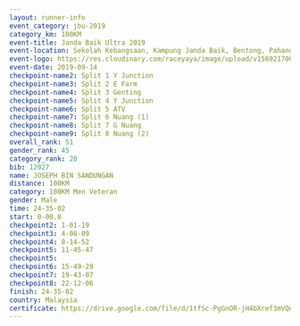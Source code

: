 ```yaml
---
layout: runner-info 
event_category: jbu-2019 
category_km: 100KM 
event-title: Janda Baik Ultra 2019
event-location: Sekolah Kebangsaan, Kampung Janda Baik, Bentong, Pahang, Malaysia 
event-logo: https://res.cloudinary.com/raceyaya/image/upload/v1569217009/logo/janda-baik_vch1pc.jpg 
event-date: 2019-09-14 
checkpoint-name2: Split 1 Y Junction 
checkpoint-name3: Split 2 E Farm 
checkpoint-name4: Split 3 Genting 
checkpoint-name5: Split 4 Y Junction 
checkpoint-name6: Split 5 ATV 
checkpoint-name7: Split 6 Nuang (1) 
checkpoint-name8: Split 7 G Nuang 
checkpoint-name9: Split 8 Nuang (2) 
overall_rank: 51
gender_rank: 45
category_rank: 20
bib: 12027
name: JOSEPH BIN SANDUNGAN
distance: 100KM
category: 100KM Men Veteran
gender: Male
time: 24-35-02
start: 0-00.0
checkpoint2: 1-01-19
checkpoint3: 4-08-09
checkpoint4: 8-14-52
checkpoint5: 11-45-47
checkpoint5: 
checkpoint6: 15-49-29
checkpoint7: 19-43-07
checkpoint8: 22-12-06
finish: 24-35-02
country: Malaysia
certificate: https://drive.google.com/file/d/1tfSc-PgGnOR-jH4bXref3mVQe8-XQxCk/view?usp=sharing
---
```

